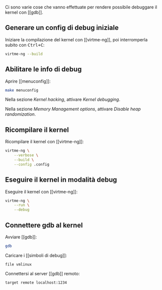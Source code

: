 Ci sono varie cose che vanno effettuate per rendere possibile debuggare il kernel con [[gdb]].

## Generare un config di debug iniziale

Iniziare la compilazione del kernel con [[virtme-ng]], poi interromperla subito con <kbd><kbd>Ctrl</kbd>+<kbd>C</kbd></kbd>:
```bash
virtme-ng --build
```

## Abilitare le info di debug

Aprire [[menuconfig]]:
```bash
make menuconfig
```

Nella sezione *Kernel hacking*, attivare *Kernel debugging*.

Nella sezione *Memory Management options*, attivare *Disable heap randomization*.

## Ricompilare il kernel

Ricompilare il kernel con [[virtme-ng]]:
```bash
virtme-ng \
	--verbose \
	--build \
	--config .config
```

## Eseguire il kernel in modalità debug

Eseguire il kernel con [[virtme-ng]]:
```bash
virtme-ng \
	--run \
	--debug
```

## Connettere gdb al kernel

Avviare [[gdb]]:
```bash
gdb
```

Caricare i [[simboli di debug]]:
```gdb
file vmlinux
```

Connettersi al server [[gdb]] remoto:
```gdb
target remote localhost:1234
```